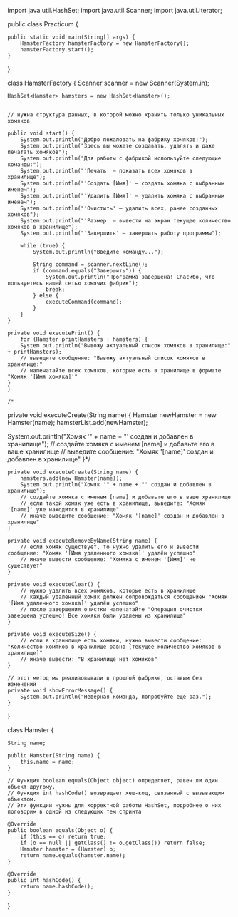 import java.util.HashSet;
import java.util.Scanner;
import java.util.Iterator;

public class Practicum {

    public static void main(String[] args) {
        HamsterFactory hamsterFactory = new HamsterFactory();
        hamsterFactory.start();
    }
}

class HamsterFactory {
Scanner scanner = new Scanner(System.in);

    HashSet<Hamster> hamsters = new HashSet<Hamster>();
    

    // нужна структура данных, в которой можно хранить только уникальных хомяков

    public void start() {
        System.out.println("Добро пожаловать на фабрику хомяков!");
        System.out.println("Здесь вы можете создавать, удалять и даже печатать хомяков");
        System.out.println("Для работы с фабрикой используйте следующие команды:");
        System.out.println("'Печать' — показать всех хомяков в хранилище");
        System.out.println("'Создать [Имя]' — создать хомяка с выбранным именем");
        System.out.println("'Удалить [Имя]' — удалить хомяка с выбранным именем");
        System.out.println("'Очистить' — удалить всех, ранее созданных хомяков");
        System.out.println("'Размер' — вывести на экран текущее количество хомяков в хранилище");
        System.out.println("'Завершить' — завершить работу программы");

        while (true) {
            System.out.println("Введите команду...");

            String command = scanner.nextLine();
            if (command.equals("Завершить")) {
                System.out.println("Программа завершена! Спасибо, что пользуетесь нашей сетью хомячих фабрик");
                break;
            } else {
                executeCommand(command);
            }
        }
    }

    private void executePrint() {
        for (Hamster printHamsters : hamsters) {
        System.out.println("Вывожу актуальный список хомяков в хранилище:" + printHamsters);
        // выведите сообщение: "Вывожу актуальный список хомяков в хранилище:"
        // напечатайте всех хомяков, которые есть в хранилище в формате "Хомяк '[Имя хомяка]'"
    }
    }

    /*
private void executeCreate(String name) {
Hamster newHamster = new Hamster(name);
hamsterList.add(newHamster);

System.out.println("Хомяк '" + name + "' создан и добавлен в хранилище");
// создайте хомяка с именем [name] и добавьте его в ваше хранилище
// выведите сообщение: "Хомяк '[name]' создан и добавлен в хранилище"
}*/


    private void executeCreate(String name) {
        hamsters.add(new Hamster(name));
        System.out.println("Хомяк '" + name + "' создан и добавлен в хранилище");
        // создайте хомяка с именем [name] и добавьте его в ваше хранилище
        // если такой хомяк уже есть в хранилище, выведите: "Хомяк '[name]' уже находится в хранилище"
        // иначе выведите сообщение: "Хомяк '[name]' создан и добавлен в хранилище"
    }

    private void executeRemoveByName(String name) {
        // если хомяк существует, то нужно удалить его и вывести сообщение: "Хомяк '[Имя удаленного хомяка]' удалён успешно"
        // иначе вывести сообщение: "Хомяка с именем '[Имя]' не существует"
    }

    private void executeClear() {
        // нужно удалить всех хомяков, которые есть в хранилище
        // каждый удаленный хомяк должен сопровождаться сообщением "Хомяк '[Имя удаленного хомяка]' удалён успешно"
        // после завершения очистки напечатайте "Операция очистки завершена успешно! Все хомяки были удалены из хранилища"
    }

    private void executeSize() {
        // если в хранилище есть хомяки, нужно вывести сообщение: "Количество хомяков в хранилище равно [текущее количество хомяков в хранилище]"
        // иначе вывести: "В хранилище нет хомяков"
    }

    // этот метод мы реализовывали в прошлой фабрике, оставим без изменений
    private void showErrorMessage() {
        System.out.println("Неверная команда, попробуйте еще раз.");
    }
}

class Hamster {

    String name;

    public Hamster(String name) {
        this.name = name;
    }

    // Функция boolean equals(Object object) определяет, равен ли один объект другому.
    // Функция int hashCode() возвращает хеш-код, связанный с вызывающим объектом.
    // Эти функции нужны для корректной работы HashSet, подробнее о них поговорим в одной из следующих тем спринта
    
    @Override
    public boolean equals(Object o) {
        if (this == o) return true;
        if (o == null || getClass() != o.getClass()) return false;
        Hamster hamster = (Hamster) o;
        return name.equals(hamster.name);
    }

    @Override
    public int hashCode() {
        return name.hashCode();
    }
}